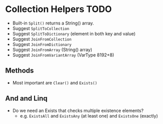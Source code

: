 # Collection Helpers TODO
- Built-in `Split()` returns a String() array.
- Suggest `SplitToCollection`
- Suggest `SplitToDictionary` (element in both key and value)
- Suggest `JoinFromCollection`
- Suggest `JoinFromDictionary`
- Suggest `JoinFromArray` (String() array)
- Suggest `JoinFromVariantArray` (VarType 8192+8)
## Methods
- Most important are `Clear()` and `Exists()`
## And and Linq
- Do we need an Exists that checks multiple existence elements?
    - e.g. `ExistsAll` and `ExistsAny` (at least one) and `ExistsOne` (exactly)